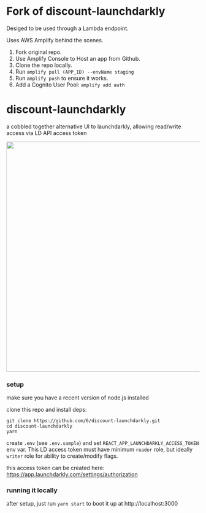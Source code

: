 # Fork of discount-launchdarkly

Desiged to be used through a Lambda endpoint.

Uses AWS Amplify behind the scenes.



1. Fork original repo.
2. Use Amplify Console to Host an app from Github.
3. Clone the repo locally.
4. Run `amplify pull (APP_ID) --envName staging`
5. Run `amplify push` to ensure it works.
6. Add a Cognito User Pool: `amplify add auth`

# discount-launchdarkly

a cobbled together alternative UI to launchdarkly, allowing read/write access via LD API access token

<img width="600" src="https://user-images.githubusercontent.com/158675/190828170-57dc21f7-e195-4703-859f-70268118a9e3.png">

### setup

make sure you have a recent version of node.js installed

clone this repo and install deps:

```
git clone https://github.com/6/discount-launchdarkly.git
cd discount-launchdarkly
yarn
```

create `.env` (see `.env.sample`) and set `REACT_APP_LAUNCHDARKLY_ACCESS_TOKEN` env var. This LD access token must have minimum `reader` role, but ideally `writer` role for ability to create/modify flags.

this access token can be created here: https://app.launchdarkly.com/settings/authorization

### running it locally

after setup, just run `yarn start` to boot it up at http://localhost:3000
